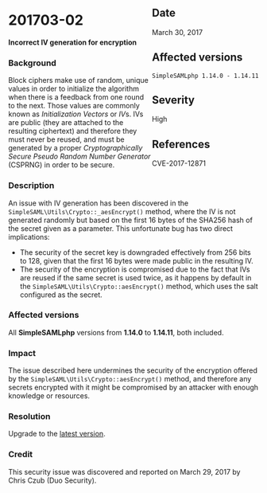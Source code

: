 <div class="sidebar-warning" style="float: right;">
<h2>Date</h2>
March 30, 2017
<h2>Affected versions</h2>
<code>SimpleSAMLphp 1.14.0 - 1.14.11</code>
<h2>Severity</h2>
High
<h2>References</h2>
CVE-2017-12871
</div>

# 201703-02

**Incorrect IV generation for encryption**

### Background

Block ciphers make use of random, unique values in order to initialize the algorithm when there is a feedback from one
round to the next. Those values are commonly known as _Initialization Vectors_ or *IV*s. IVs are public (they are
attached to the resulting ciphertext) and therefore they must never be reused, and must be generated by a proper
_Cryptographically Secure Pseudo Random Number Generator_ (CSPRNG) in order to be secure.

### Description

An issue with IV generation has been discovered in the `SimpleSAML\Utils\Crypto::_aesEncrypt()` method, where the IV
is not generated randomly but based on the first 16 bytes of the SHA256 hash of the secret given as a parameter. This
unfortunate bug has two direct implications:

* The security of the secret key is downgraded effectively from 256 bits to 128, given that the first 16 bytes were
made public in the resulting IV.
* The security of the encryption is compromised due to the fact that IVs are reused if the same secret is used twice,
as it happens by default in the `SimpleSAML\Utils\Crypto::aesEncrypt()` method, which uses the salt configured as the
secret.

### Affected versions

All **SimpleSAMLphp** versions from **1.14.0** to **1.14.11**, both included.

### Impact

The issue described here undermines the security of the encryption offered by the
`SimpleSAML\Utils\Crypto::aesEncrypt()` method, and therefore any secrets encrypted with it might be compromised by an
attacker with enough knowledge or resources.

### Resolution

Upgrade to the [latest version](/download).

### Credit

This security issue was discovered and reported on March 29, 2017 by Chris Czub (Duo Security).
